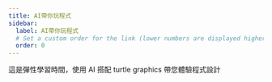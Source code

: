 ```yaml
---
title: AI帶你玩程式
sidebar:
  label: AI帶你玩程式
  # Set a custom order for the link (lower numbers are displayed higher up)
  order: 0
---
```


這是彈性學習時間，使用 AI 搭配 turtle graphics 帶您體驗程式設計
